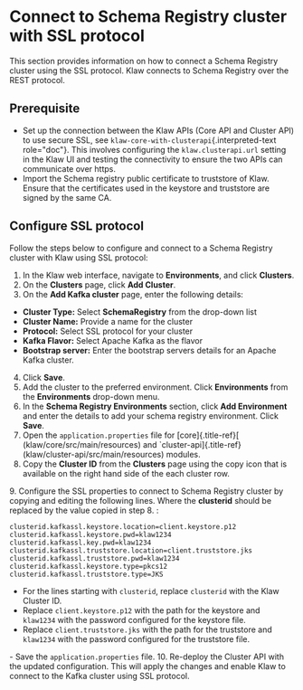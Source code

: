 # Connect to Schema Registry cluster with SSL protocol

This section provides information on how to connect a Schema Registry
cluster using the SSL protocol. Klaw connects to Schema Registry over
the REST protocol.

## Prerequisite

-   Set up the connection between the Klaw APIs (Core API and Cluster
    API) to use secure SSL, see
    `klaw-core-with-clusterapi`{.interpreted-text role="doc"}. This
    involves configuring the `klaw.clusterapi.url` setting in the Klaw
    UI and testing the connectivity to ensure the two APIs can
    communicate over https.
-   Import the Schema registry public certificate to truststore of Klaw.
    Ensure that the certificates used in the keystore and truststore are
    signed by the same CA.

## Configure SSL protocol

Follow the steps below to configure and connect to a Schema Registry
cluster with Klaw using SSL protocol:

1.  In the Klaw web interface, navigate to **Environments**, and click
    **Clusters**.
2.  On the **Clusters** page, click **Add Cluster**.
3.  On the **Add Kafka cluster** page, enter the following details:

-   **Cluster Type:** Select **SchemaRegistry** from the drop-down list
-   **Cluster Name:** Provide a name for the cluster
-   **Protocol:** Select SSL protocol for your cluster
-   **Kafka Flavor:** Select Apache Kafka as the flavor
-   **Bootstrap server:** Enter the bootstrap servers details for an
    Apache Kafka cluster.

4.  Click **Save**.
5.  Add the cluster to the preferred environment. Click **Environments**
    from the **Environments** drop-down menu.
6.  In the **Schema Registry Environments** section, click **Add
    Environment** and enter the details to add your schema registry
    environment. Click **Save**.
7.  Open the `application.properties` file for [core]{.title-ref}[
    (klaw/core/src/main/resources) and \`cluster-api]{.title-ref}
    (klaw/cluster-api/src/main/resources) modules.
8.  Copy the **Cluster ID** from the **Clusters** page using the copy
    icon that is available on the right hand side of the each cluster
    row.

9\. Configure the SSL properties to connect to Schema Registry cluster
by copying and editing the following lines. Where the **clusterid**
should be replaced by the value copied in step 8. :

    clusterid.kafkassl.keystore.location=client.keystore.p12
    clusterid.kafkassl.keystore.pwd=klaw1234
    clusterid.kafkassl.key.pwd=klaw1234
    clusterid.kafkassl.truststore.location=client.truststore.jks
    clusterid.kafkassl.truststore.pwd=klaw1234
    clusterid.kafkassl.keystore.type=pkcs12
    clusterid.kafkassl.truststore.type=JKS

-   For the lines starting with `clusterid`, replace `clusterid` with
    the Klaw Cluster ID.
-   Replace `client.keystore.p12` with the path for the keystore and
    `klaw1234` with the password configured for the keystore file.
-   Replace `client.truststore.jks` with the path for the truststore and
    `klaw1234` with the password configured for the truststore file.

\- Save the `application.properties` file. 10. Re-deploy the Cluster API
with the updated configuration. This will apply the changes and enable
Klaw to connect to the Kafka cluster using SSL protocol.
